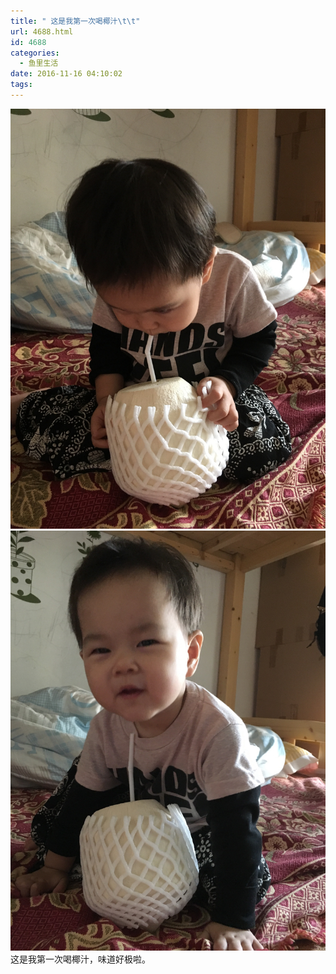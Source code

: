 ```yaml
---
title: " 这是我第一次喝椰汁\t\t"
url: 4688.html
id: 4688
categories:
  - 鱼里生活
date: 2016-11-16 04:10:02
tags:
---
```


![](../../images//2017/09/img_4238.jpg) ![](../../images//2017/09/img_4241.jpg) 这是我第一次喝椰汁，味道好极啦。